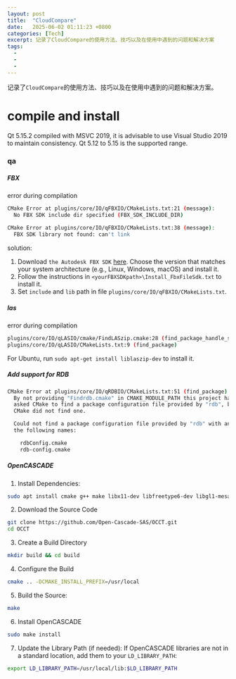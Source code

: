 ```yaml
---
layout: post
title:  "CloudCompare"
date:   2025-06-02 01:11:23 +0800
categories: [Tech]
excerpt: 记录了CloudCompare的使用方法、技巧以及在使用中遇到的问题和解决方案
tags:
  -  
  - 
  - 
---
```


记录了`CloudCompare`的使用方法、技巧以及在使用中遇到的问题和解决方案。

# compile and install

Qt 5.15.2 compiled with MSVC 2019, it is advisable to use Visual Studio 2019 to maintain consistency.​ Qt 5.12 to 5.15 is the supported range.

### qa

##### FBX

error during compilation

```bash
CMake Error at plugins/core/IO/qFBXIO/CMakeLists.txt:21 (message):
  No FBX SDK include dir specified (FBX_SDK_INCLUDE_DIR)

CMake Error at plugins/core/IO/qFBXIO/CMakeLists.txt:38 (message):
  FBX SDK library not found: can't link
```

solution:</br>

1. Download `the Autodesk FBX SDK` [here](https://aps.autodesk.com/developer/overview/fbx-sdk). Choose the version that matches your system architecture (e.g., Linux, Windows, macOS) and install it.
2. Follow the instructions in `<yourFBXSDKpath>\Install_FbxFileSdk.txt` to install it.
3. Set `include` and `lib` path in file `plugins/core/IO/qFBXIO/CMakeLists.txt`.

##### las

error during compilation

```bash
plugins/core/IO/qLASIO/cmake/FindLASzip.cmake:28 (find_package_handle_standard_args)
plugins/core/IO/qLASIO/CMakeLists.txt:9 (find_package)
```

For Ubuntu, run `sudo apt-get install liblaszip-dev` to install it.

##### Add support for RDB

```bash
CMake Error at plugins/core/IO/qRDBIO/CMakeLists.txt:51 (find_package):
  By not providing "Findrdb.cmake" in CMAKE_MODULE_PATH this project has
  asked CMake to find a package configuration file provided by "rdb", but
  CMake did not find one.

  Could not find a package configuration file provided by "rdb" with any of
  the following names:

    rdbConfig.cmake
    rdb-config.cmake
```

##### OpenCASCADE

1. Install Dependencies: 

```bash
sudo apt install cmake g++ make libx11-dev libfreetype6-dev libgl1-mesa-dev libglu1-mesa-dev
```

2. Download the Source Code

```bash
git clone https://github.com/Open-Cascade-SAS/OCCT.git
cd OCCT
```

3. Create a Build Directory

```bash
mkdir build && cd build
```

4. Configure the Build

```bash
cmake .. -DCMAKE_INSTALL_PREFIX=/usr/local
```

5. Build the Source:

```bash
make
```

6. Install OpenCASCADE

```bash
sudo make install
```

7. Update the Library Path (if needed): If OpenCASCADE libraries are not in a standard location, add them to your `LD_LIBRARY_PATH`:

```bash
export LD_LIBRARY_PATH=/usr/local/lib:$LD_LIBRARY_PATH
```
